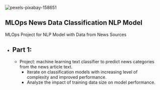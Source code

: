 ![pexels-pixabay-158651](https://user-images.githubusercontent.com/100870737/218273182-11ce169b-aa79-4176-9b2b-e81dad7164c3.jpg)


## MLOps News Data Classification NLP Model
MLOps Project for NLP Model with Data from News Sources

- ## Part 1:
  - Project: machine learning text classifier to predict news categories from the news article text.
    - Iterate on classification models with increasing level of complexity and improved performance.
    - Analyze the impact of training data size on model performance.
